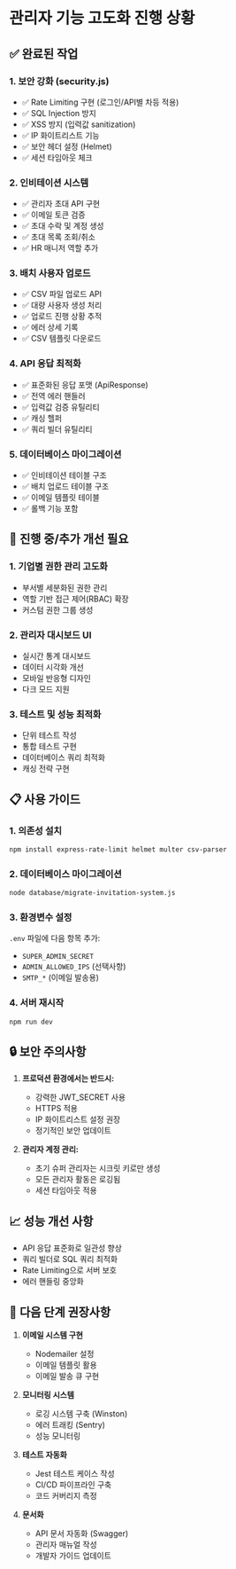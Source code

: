 # 관리자 기능 고도화 진행 상황

## ✅ 완료된 작업

### 1. 보안 강화 (security.js)
- ✅ Rate Limiting 구현 (로그인/API별 차등 적용)
- ✅ SQL Injection 방지
- ✅ XSS 방지 (입력값 sanitization)
- ✅ IP 화이트리스트 기능
- ✅ 보안 헤더 설정 (Helmet)
- ✅ 세션 타임아웃 체크

### 2. 인비테이션 시스템
- ✅ 관리자 초대 API 구현
- ✅ 이메일 토큰 검증
- ✅ 초대 수락 및 계정 생성
- ✅ 초대 목록 조회/취소
- ✅ HR 매니저 역할 추가

### 3. 배치 사용자 업로드
- ✅ CSV 파일 업로드 API
- ✅ 대량 사용자 생성 처리
- ✅ 업로드 진행 상황 추적
- ✅ 에러 상세 기록
- ✅ CSV 템플릿 다운로드

### 4. API 응답 최적화
- ✅ 표준화된 응답 포맷 (ApiResponse)
- ✅ 전역 에러 핸들러
- ✅ 입력값 검증 유틸리티
- ✅ 캐싱 헬퍼
- ✅ 쿼리 빌더 유틸리티

### 5. 데이터베이스 마이그레이션
- ✅ 인비테이션 테이블 구조
- ✅ 배치 업로드 테이블 구조
- ✅ 이메일 템플릿 테이블
- ✅ 롤백 기능 포함

## 🚧 진행 중/추가 개선 필요

### 1. 기업별 권한 관리 고도화
- 부서별 세분화된 권한 관리
- 역할 기반 접근 제어(RBAC) 확장
- 커스텀 권한 그룹 생성

### 2. 관리자 대시보드 UI
- 실시간 통계 대시보드
- 데이터 시각화 개선
- 모바일 반응형 디자인
- 다크 모드 지원

### 3. 테스트 및 성능 최적화
- 단위 테스트 작성
- 통합 테스트 구현
- 데이터베이스 쿼리 최적화
- 캐싱 전략 구현

## 📋 사용 가이드

### 1. 의존성 설치
```bash
npm install express-rate-limit helmet multer csv-parser
```

### 2. 데이터베이스 마이그레이션
```bash
node database/migrate-invitation-system.js
```

### 3. 환경변수 설정
`.env` 파일에 다음 항목 추가:
- `SUPER_ADMIN_SECRET`
- `ADMIN_ALLOWED_IPS` (선택사항)
- `SMTP_*` (이메일 발송용)

### 4. 서버 재시작
```bash
npm run dev
```

## 🔒 보안 주의사항

1. **프로덕션 환경에서는 반드시:**
   - 강력한 JWT_SECRET 사용
   - HTTPS 적용
   - IP 화이트리스트 설정 권장
   - 정기적인 보안 업데이트

2. **관리자 계정 관리:**
   - 초기 슈퍼 관리자는 시크릿 키로만 생성
   - 모든 관리자 활동은 로깅됨
   - 세션 타임아웃 적용

## 📈 성능 개선 사항

- API 응답 표준화로 일관성 향상
- 쿼리 빌더로 SQL 쿼리 최적화
- Rate Limiting으로 서버 보호
- 에러 핸들링 중앙화

## 🔄 다음 단계 권장사항

1. **이메일 시스템 구현**
   - Nodemailer 설정
   - 이메일 템플릿 활용
   - 이메일 발송 큐 구현

2. **모니터링 시스템**
   - 로깅 시스템 구축 (Winston)
   - 에러 트래킹 (Sentry)
   - 성능 모니터링

3. **테스트 자동화**
   - Jest 테스트 케이스 작성
   - CI/CD 파이프라인 구축
   - 코드 커버리지 측정

4. **문서화**
   - API 문서 자동화 (Swagger)
   - 관리자 매뉴얼 작성
   - 개발자 가이드 업데이트